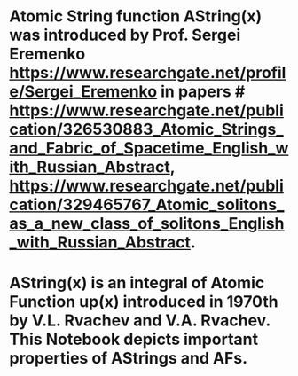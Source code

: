 # Atomic String function AString(x) was introduced by Prof. Sergei Eremenko https://www.researchgate.net/profile/Sergei_Eremenko in papers # https://www.researchgate.net/publication/326530883_Atomic_Strings_and_Fabric_of_Spacetime_English_with_Russian_Abstract, https://www.researchgate.net/publication/329465767_Atomic_solitons_as_a_new_class_of_solitons_English_with_Russian_Abstract.
# AString(x) is an integral of Atomic Function up(x) introduced in 1970th by V.L. Rvachev and V.A. Rvachev. This Notebook depicts important properties of AStrings and AFs. 